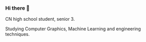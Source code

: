 ### Hi there 👋

CN high school student, senior 3.

Studying Computer Graphics, Machine Learning and engineering techniques.
